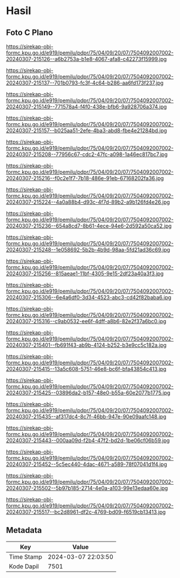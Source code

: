 # Hasil

## Foto C Plano

https://sirekap-obj-formc.kpu.go.id/e919/pemilu/pdpr/75/04/09/20/07/7504092007002-20240307-215126--a6b2753a-b1e8-4067-afa8-c42273f15999.jpg

https://sirekap-obj-formc.kpu.go.id/e919/pemilu/pdpr/75/04/09/20/07/7504092007002-20240307-215137--701b0793-fc3f-4c64-b286-aa6fd173f237.jpg

https://sirekap-obj-formc.kpu.go.id/e919/pemilu/pdpr/75/04/09/20/07/7504092007002-20240307-215149--771578a4-f4f0-438e-bfb6-9a928706a374.jpg

https://sirekap-obj-formc.kpu.go.id/e919/pemilu/pdpr/75/04/09/20/07/7504092007002-20240307-215157--b025aa51-2efe-4ba3-abd8-fbe4e21284bd.jpg

https://sirekap-obj-formc.kpu.go.id/e919/pemilu/pdpr/75/04/09/20/07/7504092007002-20240307-215208--77956c67-cdc2-47fc-a098-1a46ec817bc7.jpg

https://sirekap-obj-formc.kpu.go.id/e919/pemilu/pdpr/75/04/09/20/07/7504092007002-20240307-215216--f0c2e1f7-7b18-486e-91eb-67168202fa36.jpg

https://sirekap-obj-formc.kpu.go.id/e919/pemilu/pdpr/75/04/09/20/07/7504092007002-20240307-215224--4a0a88b4-d93c-4f7d-89b2-a9b126fd4e26.jpg

https://sirekap-obj-formc.kpu.go.id/e919/pemilu/pdpr/75/04/09/20/07/7504092007002-20240307-215236--654a8cd7-8b61-4ece-94e6-2d592a50ca52.jpg

https://sirekap-obj-formc.kpu.go.id/e919/pemilu/pdpr/75/04/09/20/07/7504092007002-20240307-215248--1e058692-5b2b-4b9d-98aa-5fd21ad36c69.jpg

https://sirekap-obj-formc.kpu.go.id/e919/pemilu/pdpr/75/04/09/20/07/7504092007002-20240307-215256--815aeae1-11bf-4305-9e15-2df23a40a3f3.jpg

https://sirekap-obj-formc.kpu.go.id/e919/pemilu/pdpr/75/04/09/20/07/7504092007002-20240307-215306--6e4a6df0-3d34-4523-abc3-cd42f82baba6.jpg

https://sirekap-obj-formc.kpu.go.id/e919/pemilu/pdpr/75/04/09/20/07/7504092007002-20240307-215316--c9ab0532-ee6f-4dff-a8b6-82e2f37a6bc0.jpg

https://sirekap-obj-formc.kpu.go.id/e919/pemilu/pdpr/75/04/09/20/07/7504092007002-20240307-215401--fb691f43-ab9b-4124-b252-b3e9cc5c182a.jpg

https://sirekap-obj-formc.kpu.go.id/e919/pemilu/pdpr/75/04/09/20/07/7504092007002-20240307-215415--13a5c608-5751-46e8-bc6f-bfa43854c413.jpg

https://sirekap-obj-formc.kpu.go.id/e919/pemilu/pdpr/75/04/09/20/07/7504092007002-20240307-215425--03896da2-b157-48e0-b55a-60e2077b1775.jpg

https://sirekap-obj-formc.kpu.go.id/e919/pemilu/pdpr/75/04/09/20/07/7504092007002-20240307-215435--af317dc4-8c7f-46bb-947e-90e09aafc148.jpg

https://sirekap-obj-formc.kpu.go.id/e919/pemilu/pdpr/75/04/09/20/07/7504092007002-20240307-215443--000aa09d-f2b4-47f2-bd2d-1be06cf06b59.jpg

https://sirekap-obj-formc.kpu.go.id/e919/pemilu/pdpr/75/04/09/20/07/7504092007002-20240307-215452--5c5ec440-4dac-4671-a589-78f07041d1f4.jpg

https://sirekap-obj-formc.kpu.go.id/e919/pemilu/pdpr/75/04/09/20/07/7504092007002-20240307-215502--5b97b185-2714-4e0a-a103-99e13edaa60e.jpg

https://sirekap-obj-formc.kpu.go.id/e919/pemilu/pdpr/75/04/09/20/07/7504092007002-20240307-215517--bc2d8961-df2c-4769-bd09-f6519cb13413.jpg


## Metadata

| Key        | Value               |
| ---------- | ------------------- |
| Time Stamp | 2024-03-07 22:03:50 |
| Kode Dapil | 7501                |




